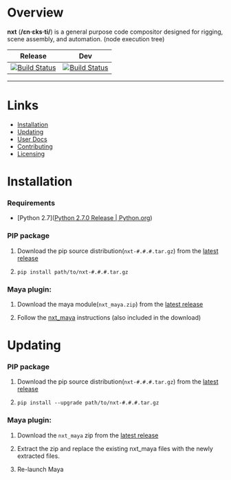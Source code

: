 # Overview

**nxt** (**/ɛn·ɛks·ti/**) is a general purpose code compositor designed for rigging, scene assembly, and automation. (node execution tree)

| Release | Dev |
| :---: | :---: |
| [![Build Status](https://travis-ci.com/nxt-dev/nxt.svg?token=rBRbAJTv2rq1c8WVEwGs&branch=release)](https://travis-ci.com/nxt-dev/nxt) | [![Build Status](https://travis-ci.com/nxt-dev/nxt.svg?token=rBRbAJTv2rq1c8WVEwGs&branch=dev)](https://travis-ci.com/nxt-dev/nxt) |

---

# Links

- [Installation](#installation)
- [Updating](#updating)
- [User Docs](https://sunriseproductions.github.io/nxt/)
- [Contributing](CONTRIBUTING.md)
- [Licensing](LICENSE)



# Installation

### Requirements
- [Python 2.7]([Python 2.7.0 Release | Python.org](https://www.python.org/download/releases/2.7))

### PIP package

1. Download the pip source distribution(`nxt-#.#.#.tar.gz`) from the [latest release](https://github.com/SunriseProductions/nxt/releases/latest)

2. `pip install path/to/nxt-#.#.#.tar.gz`

### Maya plugin:

1. Download the maya module(`nxt_maya.zip`) from the [latest release](https://github.com/SunriseProductions/nxt/releases/latest)

2. Follow the [nxt_maya](integration/maya/README.md) instructions (also included in the download)

# Updating

### PIP package

1. Download the pip source distribution(`nxt-#.#.#.tar.gz`) from the [latest release](https://github.com/SunriseProductions/nxt/releases/latest)

2. `pip install --upgrade path/to/nxt-#.#.#.tar.gz`

### Maya plugin:

1. Download the `nxt_maya` zip from the [latest release](https://github.com/SunriseProductions/nxt/releases/latest)

2. Extract the zip and replace the existing nxt_maya files with the newly extracted files.

3. Re-launch Maya
